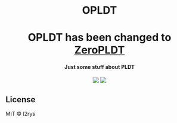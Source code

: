 <h1 align="center">OPLDT</h1>
<h1 align="center">OPLDT has been changed to <a href="https://github.com/I2rys/ZeroPLDT">ZeroPLDT</a></h1>
<h4 align="center">Just some stuff about PLDT</h4>
<p align="center">
	<a href="https://github.com/I2rys/OPLDT/blob/main/LICENSE"><img src="https://img.shields.io/github/license/I2rys/OPLDT?style=flat-square"></img></a>
	<a href="https://github.com/I2rys/OPLDT/issues"><img src="https://img.shields.io/github/issues/I2rys/OPLDT.svg"></img></a>
</p>

## License
MIT © I2rys
